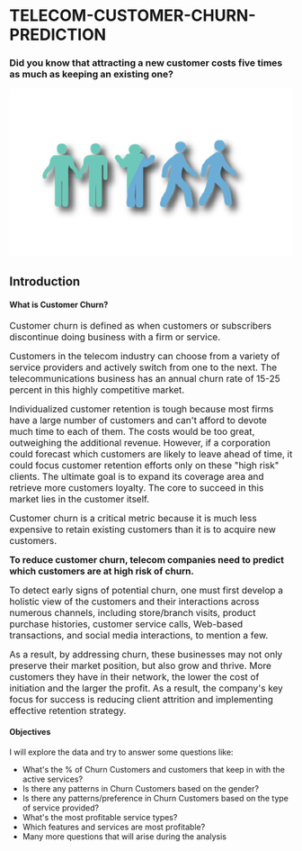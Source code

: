 # TELECOM-CUSTOMER-CHURN-PREDICTION

### Did you know that attracting a new customer costs five times as much as keeping an existing one?

![images](c_c_p_image.png) 

## Introduction
<a id = "2" ></a>
#### <b>What is Customer Churn?</b>
<span style="font-size:16px;">  Customer churn is defined as when customers or subscribers discontinue doing business with a firm or service. </span>

<span style="font-size:16px;"> Customers in the telecom industry can choose from a variety of service providers and actively switch from one to the next. The telecommunications business has an annual churn rate of 15-25 percent in this highly competitive market.</span>

<span style="font-size:16px;"> Individualized customer retention is tough because most firms have a large number of customers and can't afford to devote much time to each of them. The costs would be too great, outweighing the additional revenue. However, if a corporation could forecast which customers are likely to leave ahead of time, it could focus customer retention efforts only on these "high risk" clients. The ultimate goal is to expand its coverage area and retrieve more
customers loyalty. The core to succeed in this market lies in the customer itself. 
</span>

<span style="font-size:16px;"> Customer churn is a critical metric because it is much less expensive to retain existing customers than it is to acquire new customers.</span>

<a id="churn"></a>
<a id = "3" ></a>

<span style="font-size:16px;"><b>To reduce customer churn, telecom companies need to predict which customers are at high risk of churn.</b></span> 

<span style="font-size:16px;"> To detect early signs of potential churn, one must first develop a holistic view of the customers and their interactions across numerous channels, including store/branch visits, product purchase histories, customer service calls, Web-based transactions, and social media interactions, to mention a few. </span> 

<span style="font-size:16px;">As a result, by addressing churn, these businesses may not only preserve their market position, but also grow and thrive. More customers they have in their network, the lower the cost of initiation and the larger the profit. As a result, the company's key focus for success is reducing client attrition and implementing effective retention strategy. </span> 
<a id="reduce"></a>

<a id = "4" ></a>
#### <b> Objectives</b>
I will explore the data and try to answer some questions like:
* What's the % of Churn Customers and customers that keep in with the active services?
* Is there any patterns in Churn Customers based on the gender?
* Is there any patterns/preference in Churn Customers based on the type of service provided?
* What's the most profitable service types?
* Which features and services are most profitable?
* Many more questions that will arise during the analysis
<a id="objective"></a>
